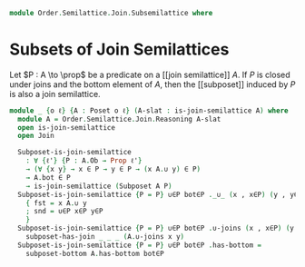 <!--
```agda
open import Cat.Prelude

open import Order.Semilattice.Join
open import Order.Diagram.Join
open import Order.Subposet
open import Order.Base

import Order.Semilattice.Join.Reasoning
import Order.Reasoning
```
-->

```agda
module Order.Semilattice.Join.Subsemilattice where
```

# Subsets of Join Semilattices

Let $P : A \to \prop$ be a predicate on a [[join semilattice]] $A$.
If $P$ is closed under joins and the bottom element of $A$, then the
[[subposet]] induced by $P$ is also a join semilattice.

```agda
module _ {o ℓ} {A : Poset o ℓ} (A-slat : is-join-semilattice A) where
  module A = Order.Semilattice.Join.Reasoning A-slat
  open is-join-semilattice
  open Join

  Subposet-is-join-semilattice
    : ∀ {ℓ'} {P : A.Ob → Prop ℓ'}
    → (∀ {x y} → x ∈ P → y ∈ P → (x A.∪ y) ∈ P)
    → A.bot ∈ P
    → is-join-semilattice (Subposet A P)
  Subposet-is-join-semilattice {P = P} ∪∈P bot∈P ._∪_ (x , x∈P) (y , y∈P) = record
    { fst = x A.∪ y
    ; snd = ∪∈P x∈P y∈P
    }
  Subposet-is-join-semilattice {P = P} ∪∈P bot∈P .∪-joins (x , x∈P) (y , y∈P) =
    subposet-has-join _ _ _ (A.∪-joins x y)
  Subposet-is-join-semilattice {P = P} ∪∈P bot∈P .has-bottom =
    subposet-bottom A.has-bottom bot∈P
```
